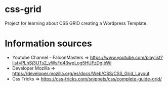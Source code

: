 # css-grid
Project for learning about CSS GRID creating a Wordpress Template.

# Information sources
- Youtube Channel - FalconMasters => https://www.youtube.com/playlist?list=PLhSj3UTs2_yWsFd43wpLog5HUFzDgIbWj
- Developer Mozilla => https://developer.mozilla.org/es/docs/Web/CSS/CSS_Grid_Layout
- Css Tricks => https://css-tricks.com/snippets/css/complete-guide-grid/
